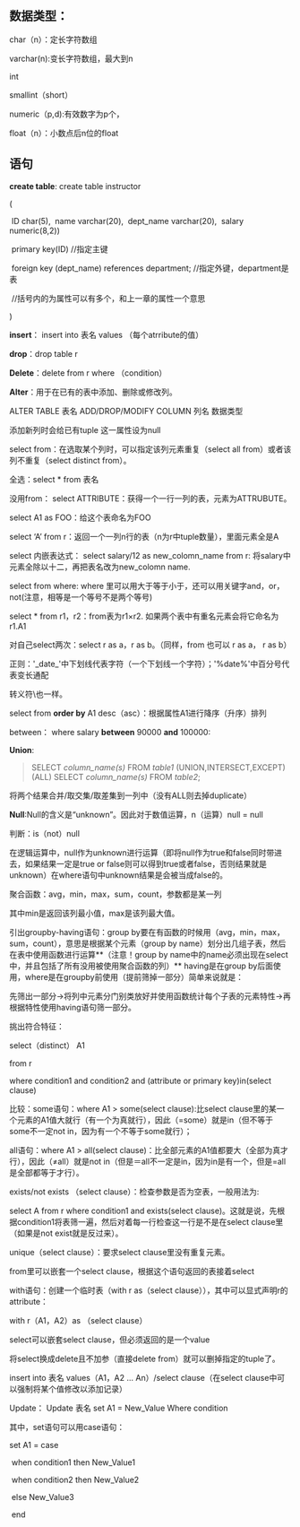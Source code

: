 ## 数据类型：

char（n）：定长字符数组

varchar(n):变长字符数组，最大到n

int

smallint（short）

numeric（p,d):有效数字为p个，

float（n）：小数点后n位的float

## 语句

**create table**: create table instructor

(

​		ID       char(5),
​	    name     varchar(20),
​	    dept_name varchar(20),
​	    salary      numeric(8,2))

​		primary key(ID) //指定主键

​		foreign key (dept_name) references department; //指定外键，department是表

​		//括号内的为属性可以有多个，和上一章的属性一个意思

)

**insert**： insert into 表名 values （每个atrribute的值）

**drop**：drop table r

**Delete**：delete from r where （condition）

**Alter**：用于在已有的表中添加、删除或修改列。

ALTER TABLE 表名 ADD/DROP/MODIFY COLUMN 列名 数据类型

添加新列时会给已有tuple 这一属性设为null



select from：在选取某个列时，可以指定该列元素重复（select all from）或者该列不重复（select distinct from）。

全选：select * from 表名

没用from： select ATTRIBUTE：获得一个一行一列的表，元素为ATTRUBUTE。

select A1 as FOO：给这个表命名为FOO

select ‘A’ from r：返回一个一列n行的表（n为r中tuple数量），里面元素全是A

select 内嵌表达式： select salary/12 as new_colomn_name from r: 将salary中元素全除以十二，再把表名改为new_colomn name.



select from where: where 里可以用大于等于小于，还可以用关键字and，or，not(注意，相等是一个等号不是两个等号)

select * from r1，r2：from表为r1×r2. 如果两个表中有重名元素会将它命名为r1.A1

对自己select两次：select r as a，r as b。（同样，from 也可以 r as a， r as b）

正则：'\_date\_'中下划线代表字符（一个下划线一个字符）；'%date%'中百分号代表变长通配

转义符\也一样。

select from **order by** A1 desc（asc）：根据属性A1进行降序（升序）排列

between： where salary **between** 90000 **and** 100000: 

**Union**:

> SELECT *column_name(s)* FROM *table1*
> (UNION,INTERSECT,EXCEPT)(ALL)
> SELECT *column_name(s)* FROM *table2*;

将两个结果合并/取交集/取差集到一列中（没有ALL则去掉duplicate）



**Null**:Null的含义是“unknown”。因此对于数值运算，n（运算）null = null

判断：is（not）null

在逻辑运算中，null作为unknown进行运算（即将null作为true和false同时带进去，如果结果一定是true or false则可以得到true或者false，否则结果就是unknown）在where语句中unknown结果是会被当成false的。



聚合函数：avg，min，max，sum，count，参数都是某一列

其中min是返回该列最小值，max是该列最大值。

引出groupby-having语句：group by要在有函数的时候用（avg，min，max，sum，count），意思是根据某个元素（group by name）划分出几组子表，然后在表中使用函数进行运算**（注意！group by name中的name必须出现在select中，并且包括了所有没用被使用聚合函数的列）** having是在group by后面使用，where是在groupby前使用（提前筛掉一部分）简单来说就是：

先筛出一部分->将列中元素分门别类放好并使用函数统计每个子表的元素特性->再根据特性使用having语句筛一部分。



挑出符合特征：

select（distinct） A1

from r 

where condition1 and condition2 and (attribute or primary key)in(select clause)



比较：some语句：where A1 > some(select clause):比select clause里的某一个元素的A1值大就行（有一个为真就行），因此（=some）就是in（但不等于some不一定not in，因为有一个不等于some就行）；

all语句：where A1 > all(select clause)：比全部元素的A1值都要大（全部为真才行），因此（≠all）就是not in（但是＝all不一定是in，因为in是有一个，但是=all是全部都等于才行）。

exists/not exists （select clause）：检查参数是否为空表，一般用法为:

select A from r where condition1 and exists(select clause)。这就是说，先根据condition1将表筛一遍，然后对着每一行检查这一行是不是在select clause里（如果是not exist就是反过来）。

unique（select clause）：要求select clause里没有重复元素。



from里可以嵌套一个select clause，根据这个语句返回的表接着select

with语句：创建一个临时表（with r as（select clause）），其中可以显式声明r的attribute：

with r（A1，A2）as  （select clause）



select可以嵌套select clause，但必须返回的是一个value



将select换成delete且不加参（直接delete from）就可以删掉指定的tuple了。



insert into 表名 values（A1，A2 ... An）/select clause（在select clause中可以强制将某个值修改以添加记录）



Update： Update 表名 set A1 = New_Value Where condition

其中，set语句可以用case语句：

set A1 = case

​					when condition1 then New_Value1

​					when condition2 then New_Value2

​					else New_Value3

​				end